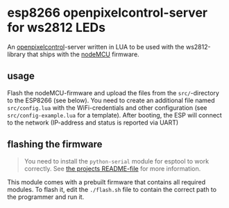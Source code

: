 # esp8266 openpixelcontrol-server for ws2812 LEDs

An [openpixelcontrol][]-server written in LUA to be used with the ws2812-library that ships with the [nodeMCU][] firmware.

[openpixelcontrol]: http://openpixelcontrol.org/
[nodeMCU]: http://www.nodemcu.com/index_en.html

## usage

Flash the nodeMCU-firmware and upload the files from the `src/`-directory to the ESP8266 (see below). You need to create an additional file named `src/config.lua` with the WiFi-credentials and other configuration (see `src/config-example.lua` for a template). After booting, the ESP will connect to the network (IP-address and status is reported via UART)


## flashing the firmware

> You need to install the `python-serial` module for esptool to work 
> correctly. See 
> [the projects README-file](https://github.com/themadinventor/esptool) 
> for more information.

This module comes with a prebuilt firmware that contains all required modules. To flash it, edit the `./flash.sh` file to contain the correct path to the programmer and run it.
